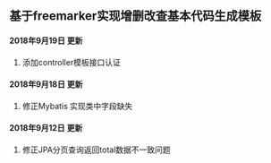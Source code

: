 ## 基于freemarker实现增删改查基本代码生成模板

#### 2018年9月19日 更新
1. 添加controller模板接口认证

#### 2018年9月18日 更新
1. 修正Mybatis 实现类中字段缺失

#### 2018年9月12日 更新  
1. 修正JPA分页查询返回total数据不一致问题
